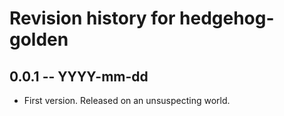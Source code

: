 # Revision history for hedgehog-golden

## 0.0.1 -- YYYY-mm-dd

* First version. Released on an unsuspecting world.
